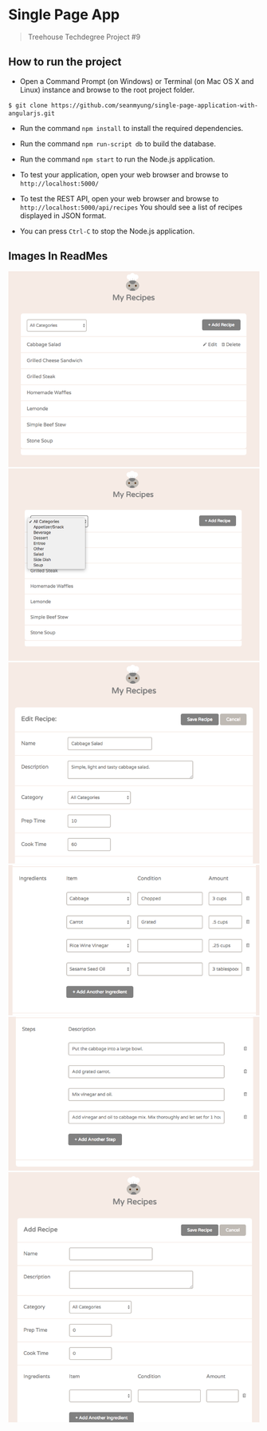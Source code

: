 # Single Page App
>Treehouse Techdegree Project #9

## How to run the project
* Open a Command Prompt (on Windows) or Terminal (on Mac OS X and Linux) instance and browse to the root project folder.
```
$ git clone https://github.com/seanmyung/single-page-application-with-angularjs.git
```
* Run the command `npm install` to install the required dependencies.

* Run the command `npm run-script db` to build the database.

* Run the command `npm start` to run the Node.js application.

* To test your application, open your web browser and browse to `http://localhost:5000/`

* To test the REST API, open your web browser and browse to `http://localhost:5000/api/recipes` You should see a list of recipes displayed in JSON format.

* You can press `Ctrl-C` to stop the Node.js application.

## Images In ReadMes
![](public/images/Screen%20Shot1.png)
![](public/images/Screen%20Shot2.png)
![](public/images/Screen%20Shot3.png)
![](public/images/Screen%20Shot4.png)
![](public/images/Screen%20Shot5.png)
![](public/images/Screen%20Shot6.png)
